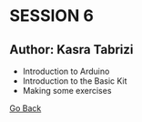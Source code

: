 # SESSION 6
## Author: Kasra Tabrizi

- Introduction to Arduino
- Introduction to the Basic Kit
- Making some exercises






[Go Back](../README.md)